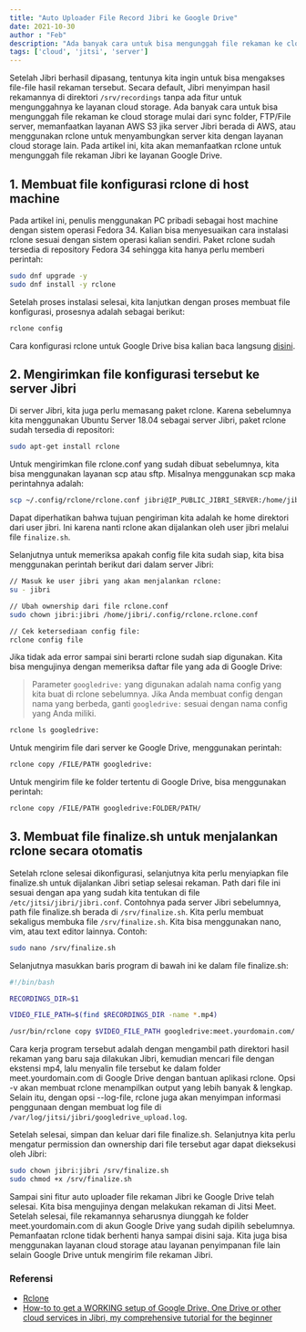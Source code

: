 ```yaml
---
title: "Auto Uploader File Record Jibri ke Google Drive"
date: 2021-10-30
author : "Feb"
description: "Ada banyak cara untuk bisa mengunggah file rekaman ke cloud storage mulai dari sync folder, FTP/File server, memanfaatkan layanan AWS S3 jika server Jibri berada di AWS, atau menggunakan rclone untuk menyambungkan server kita dengan layanan cloud storage lain. Pada artikel ini, kita akan memanfaatkan rclone untuk mengunggah file rekaman Jibri ke layanan Google Drive."
tags: ['cloud', 'jitsi', 'server']
---
```


Setelah Jibri berhasil dipasang, tentunya kita ingin untuk bisa mengakses file-file hasil rekaman tersebut. Secara default, Jibri menyimpan hasil rekamannya di direktori `/srv/recordings` tanpa ada fitur untuk mengunggahnya ke layanan cloud storage.
Ada banyak cara untuk bisa mengunggah file rekaman ke cloud storage mulai dari sync folder, FTP/File server, memanfaatkan layanan AWS S3 jika server Jibri berada di AWS, atau menggunakan rclone untuk menyambungkan server kita dengan layanan cloud storage lain. Pada artikel ini, kita akan memanfaatkan rclone untuk mengunggah file rekaman Jibri ke layanan Google Drive.

## 1. Membuat file konfigurasi rclone di host machine

Pada artikel ini, penulis menggunakan PC pribadi sebagai host machine dengan sistem operasi Fedora 34. Kalian bisa menyesuaikan cara instalasi rclone sesuai dengan sistem operasi kalian sendiri.
Paket rclone sudah tersedia di repository Fedora 34 sehingga kita hanya perlu memberi perintah:

```bash
sudo dnf upgrade -y
sudo dnf install -y rclone
```

Setelah proses instalasi selesai, kita lanjutkan dengan proses membuat file konfigurasi, prosesnya adalah sebagai berikut:

```bash
rclone config
```

Cara konfigurasi rclone untuk Google Drive bisa kalian baca langsung [disini](https://rclone.org/drive/).

## 2. Mengirimkan file konfigurasi tersebut ke server Jibri

Di server Jibri, kita juga perlu memasang paket rclone. Karena sebelumnya kita menggunakan Ubuntu Server 18.04 sebagai server Jibri, paket rclone sudah tersedia di repositori:

```bash
sudo apt-get install rclone
```

Untuk mengirimkan file rclone.conf yang sudah dibuat sebelumnya, kita bisa menggunakan layanan scp atau sftp. Misalnya menggunakan scp maka perintahnya adalah:

```bash
scp ~/.config/rclone/rclone.conf jibri@IP_PUBLIC_JIBRI_SERVER:/home/jibri/.config/rclone/rclone.conf
```

Dapat diperhatikan bahwa tujuan pengiriman kita adalah ke home direktori dari user jibri. Ini karena nanti rclone akan dijalankan oleh user jibri melalui file `finalize.sh`.

Selanjutnya untuk memeriksa apakah config file kita sudah siap, kita bisa menggunakan perintah berikut dari dalam server Jibri:

```bash
// Masuk ke user jibri yang akan menjalankan rclone:
su - jibri

// Ubah ownership dari file rclone.conf
sudo chown jibri:jibri /home/jibri/.config/rclone.rclone.conf

// Cek ketersediaan config file:
rclone config file
```

Jika tidak ada error sampai sini berarti rclone sudah siap digunakan. Kita bisa mengujinya dengan memeriksa daftar file yang ada di Google Drive:

> Parameter `googledrive:` yang digunakan adalah nama config yang kita buat di rclone sebelumnya. Jika Anda membuat config dengan nama yang berbeda, ganti `googledrive:` sesuai dengan nama config yang Anda miliki.

```bash
rclone ls googledrive:
```

Untuk mengirim file dari server ke Google Drive, menggunakan perintah:

```bash
rclone copy /FILE/PATH googledrive:
```

Untuk mengirim file ke folder tertentu di Google Drive, bisa menggunakan perintah:

```bash
rclone copy /FILE/PATH googledrive:FOLDER/PATH/
```

## 3. Membuat file finalize.sh untuk menjalankan rclone secara otomatis

Setelah rclone selesai dikonfigurasi, selanjutnya kita perlu menyiapkan file finalize.sh untuk dijalankan Jibri setiap selesai rekaman. Path dari file ini sesuai dengan apa yang sudah kita tentukan di file `/etc/jitsi/jibri/jibri.conf`. Contohnya pada server Jibri sebelumnya, path file finalize.sh berada di `/srv/finalize.sh`.
Kita perlu membuat sekaligus membuka file `/srv/finalize.sh`. Kita bisa menggunakan nano, vim, atau text editor lainnya. Contoh:

```bash
sudo nano /srv/finalize.sh
```

Selanjutnya masukkan baris program di bawah ini ke dalam file finalize.sh:

```bash
#!/bin/bash

RECORDINGS_DIR=$1

VIDEO_FILE_PATH=$(find $RECORDINGS_DIR -name *.mp4)

/usr/bin/rclone copy $VIDEO_FILE_PATH googledrive:meet.yourdomain.com/ -v --log-file=/var/log/jitsi/jibri/googledrive_upload.log
```

Cara kerja program tersebut adalah dengan mengambil path direktori hasil rekaman yang baru saja dilakukan Jibri, kemudian mencari file dengan ekstensi mp4, lalu menyalin file tersebut ke dalam folder meet.yourdomain.com di Google Drive dengan bantuan aplikasi rclone. Opsi -v akan membuat rclone menampilkan output yang lebih banyak & lengkap. Selain itu, dengan opsi --log-file, rclone juga akan menyimpan informasi penggunaan dengan membuat log file  di `/var/log/jitsi/jibri/googledrive_upload.log`.

Setelah selesai, simpan dan keluar dari file finalize.sh. Selanjutnya kita perlu mengatur permission dan ownership dari file tersebut agar dapat dieksekusi oleh Jibri:

```bash
sudo chown jibri:jibri /srv/finalize.sh
sudo chmod +x /srv/finalize.sh
```

Sampai sini fitur auto uploader file rekaman Jibri ke Google Drive telah selesai. Kita bisa mengujinya dengan melakukan rekaman di Jitsi Meet. Setelah selesai, file rekamannya seharusnya diunggah ke folder meet.yourdomain.com di akun Google Drive yang sudah dipilih sebelumnya.
Pemanfaatan rclone tidak berhenti hanya sampai disini saja. Kita juga bisa menggunakan layanan cloud storage atau layanan penyimpanan file lain selain Google Drive untuk mengirim file rekaman Jibri.

### Referensi

- [Rclone](https://rclone.org/drive/)
- [How-to to get a WORKING setup of Google Drive, One Drive or other cloud services in Jibri, my comprehensive tutorial for the beginner](https://community.jitsi.org/t/how-to-to-get-a-working-setup-of-google-drive-one-drive-or-other-cloud-services-in-jibri-my-comprehensive-tutorial-for-the-beginner/42228)
